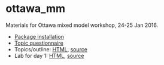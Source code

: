 # ottawa_mm

Materials for Ottawa mixed model workshop, 24-25 Jan 2016.

- [Package installation](https://rawgit.com/bbolker/ottawa_mm/master/packages.html)
- [Topic questionnaire](http://goo.gl/forms/XN7CcXO1JN)
- Topics/outline: [HTML](https://rawgit.com/bbolker/ottawa_mm/master/TOPICS.html), [source](TOPICS.rmd)
- Lab for day 1: [HTML](https://rawgit.com/bbolker/ottawa_mm/master/lab/mixedlab.html), [source](lab/mixedlab.rmd)
